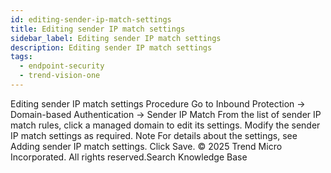 ```yaml
---
id: editing-sender-ip-match-settings
title: Editing sender IP match settings
sidebar_label: Editing sender IP match settings
description: Editing sender IP match settings
tags:
  - endpoint-security
  - trend-vision-one
---
```


 Editing sender IP match settings Procedure Go to Inbound Protection → Domain-based Authentication → Sender IP Match From the list of sender IP match rules, click a managed domain to edit its settings. Modify the sender IP match settings as required. Note For details about the settings, see Adding sender IP match settings. Click Save. © 2025 Trend Micro Incorporated. All rights reserved.Search Knowledge Base